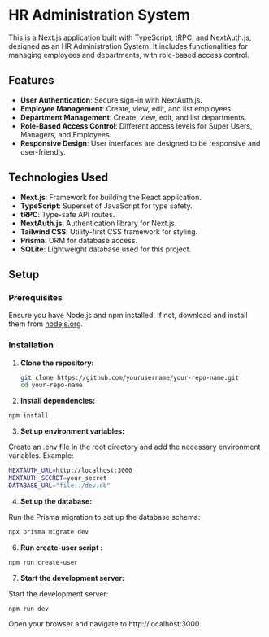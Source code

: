 # HR Administration System

This is a Next.js application built with TypeScript, tRPC, and NextAuth.js, designed as an HR Administration System. It includes functionalities for managing employees and departments, with role-based access control.

## Features

- **User Authentication**: Secure sign-in with NextAuth.js.
- **Employee Management**: Create, view, edit, and list employees.
- **Department Management**: Create, view, edit, and list departments.
- **Role-Based Access Control**: Different access levels for Super Users, Managers, and Employees.
- **Responsive Design**: User interfaces are designed to be responsive and user-friendly.

## Technologies Used

- **Next.js**: Framework for building the React application.
- **TypeScript**: Superset of JavaScript for type safety.
- **tRPC**: Type-safe API routes.
- **NextAuth.js**: Authentication library for Next.js.
- **Tailwind CSS**: Utility-first CSS framework for styling.
- **Prisma**: ORM for database access.
- **SQLite**: Lightweight database used for this project.

## Setup

### Prerequisites

Ensure you have Node.js and npm installed. If not, download and install them from [nodejs.org](https://nodejs.org/).

### Installation

1. **Clone the repository:**

   ```bash
   git clone https://github.com/yourusername/your-repo-name.git
   cd your-repo-name

2. **Install dependencies:**

```bash
npm install
```
3. **Set up environment variables:**

Create an .env file in the root directory and add the necessary environment variables. Example:
```bash
NEXTAUTH_URL=http://localhost:3000
NEXTAUTH_SECRET=your_secret
DATABASE_URL="file:./dev.db"
```
4. **Set up the database:**

Run the Prisma migration to set up the database schema:
```bash
npx prisma migrate dev
```
6. **Run create-user script :**
```bash
npm run create-user
```
7. **Start the development server:**

Start the development server:
```bash
npm run dev
```
Open your browser and navigate to http://localhost:3000.
